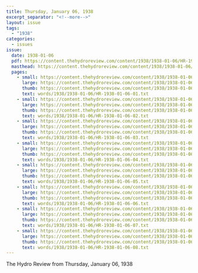 ```yaml
---
title: Thursday, January 06, 1938
excerpt_separator: "<!--more-->"
layout: issue
tags:
  - "1938"
categories:
  - issues
issue:
  date: 1938-01-06
  pdf: https://content.thehydroreview.com/content/1938/1938-01-06/HR-1938-01-06.pdf
  masthead: https://content.thehydroreview.com/content/1938/1938-01-06/masthead/HR-1938-01-06.jpg
  pages:
    - small: https://content.thehydroreview.com/content/1938/1938-01-06/small/HR-1938-01-06-01.jpg
      large: https://content.thehydroreview.com/content/1938/1938-01-06/large/HR-1938-01-06-01.jpg
      thumb: https://content.thehydroreview.com/content/1938/1938-01-06/thumbnails/HR-1938-01-06-01.jpg
      text: words/1938/1938-01-06/HR-1938-01-06-01.txt
    - small: https://content.thehydroreview.com/content/1938/1938-01-06/small/HR-1938-01-06-02.jpg
      large: https://content.thehydroreview.com/content/1938/1938-01-06/large/HR-1938-01-06-02.jpg
      thumb: https://content.thehydroreview.com/content/1938/1938-01-06/thumbnails/HR-1938-01-06-02.jpg
      text: words/1938/1938-01-06/HR-1938-01-06-02.txt
    - small: https://content.thehydroreview.com/content/1938/1938-01-06/small/HR-1938-01-06-03.jpg
      large: https://content.thehydroreview.com/content/1938/1938-01-06/large/HR-1938-01-06-03.jpg
      thumb: https://content.thehydroreview.com/content/1938/1938-01-06/thumbnails/HR-1938-01-06-03.jpg
      text: words/1938/1938-01-06/HR-1938-01-06-03.txt
    - small: https://content.thehydroreview.com/content/1938/1938-01-06/small/HR-1938-01-06-04.jpg
      large: https://content.thehydroreview.com/content/1938/1938-01-06/large/HR-1938-01-06-04.jpg
      thumb: https://content.thehydroreview.com/content/1938/1938-01-06/thumbnails/HR-1938-01-06-04.jpg
      text: words/1938/1938-01-06/HR-1938-01-06-04.txt
    - small: https://content.thehydroreview.com/content/1938/1938-01-06/small/HR-1938-01-06-05.jpg
      large: https://content.thehydroreview.com/content/1938/1938-01-06/large/HR-1938-01-06-05.jpg
      thumb: https://content.thehydroreview.com/content/1938/1938-01-06/thumbnails/HR-1938-01-06-05.jpg
      text: words/1938/1938-01-06/HR-1938-01-06-05.txt
    - small: https://content.thehydroreview.com/content/1938/1938-01-06/small/HR-1938-01-06-06.jpg
      large: https://content.thehydroreview.com/content/1938/1938-01-06/large/HR-1938-01-06-06.jpg
      thumb: https://content.thehydroreview.com/content/1938/1938-01-06/thumbnails/HR-1938-01-06-06.jpg
      text: words/1938/1938-01-06/HR-1938-01-06-06.txt
    - small: https://content.thehydroreview.com/content/1938/1938-01-06/small/HR-1938-01-06-07.jpg
      large: https://content.thehydroreview.com/content/1938/1938-01-06/large/HR-1938-01-06-07.jpg
      thumb: https://content.thehydroreview.com/content/1938/1938-01-06/thumbnails/HR-1938-01-06-07.jpg
      text: words/1938/1938-01-06/HR-1938-01-06-07.txt
    - small: https://content.thehydroreview.com/content/1938/1938-01-06/small/HR-1938-01-06-08.jpg
      large: https://content.thehydroreview.com/content/1938/1938-01-06/large/HR-1938-01-06-08.jpg
      thumb: https://content.thehydroreview.com/content/1938/1938-01-06/thumbnails/HR-1938-01-06-08.jpg
      text: words/1938/1938-01-06/HR-1938-01-06-08.txt
---
```


The Hydro Review from Thursday, January 06, 1938

<!--more-->

